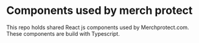 # Components used by merch protect

This repo holds shared React js components used by Merchprotect.com. These components are build with Typescript.